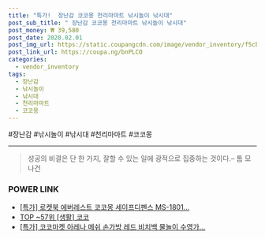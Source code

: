 ```yaml
--- 
title: "특가!  장난감 코코몽 천리마마트 낚시놀이 낚시대" 
post_sub_title: " 장난감 코코몽 천리마마트 낚시놀이 낚시대" 
post_money: ₩ 39,580 
post_date: 2020.02.01 
post_img_url: https://static.coupangcdn.com/image/vendor_inventory/f5cb/cd516a8379b533e3540894c875f6c36fd1b8254c99a337d230d1ca8a0da6.jpg 
post_link_url: https://coupa.ng/bnPLCO 
categories: 
  - vendor_inventory 
tags: 
  - 장난감 
  - 낚시놀이 
  - 낚시대 
  - 천리마마트 
  - 코코몽 
--- 
```

  #장난감 #낚시놀이 #낚시대 #천리마마트 #코코몽 
<hr> 

> 성공의 비결은 단 한 가지, 잘할 수 있는 일에 광적으로 집중하는 것이다.–  톰 모나건 


### POWER LINK

* <a href="https://blog.naver.com/sakai111/221792829315" target="_blank">[특가] 로켓북 에버레스트 코코몽 세이프디펜스 MS-1801...</a>
* <a href="https://blog.naver.com/an0733/221787517436" target="_blank"> TOP ~57위 [생활] 코코</a>
* <a href="https://blog.naver.com/sakai111/221792645189" target="_blank">[특가] 코코마켓 아레나 메쉬 손가방 레드 비치백 물놀이 수영가...</a>
